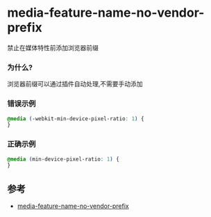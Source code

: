 # media-feature-name-no-vendor-prefix

禁止在媒体特性前添加浏览器前缀

### 为什么?

浏览器前缀可以通过插件自动处理,不需要手动添加

### 错误示例

```scss
@media (-webkit-min-device-pixel-ratio: 1) {
}
```

### 正确示例

```scss
@media (min-device-pixel-ratio: 1) {
}
```

## 参考

- [media-feature-name-no-vendor-prefix](https://stylelint.io/user-guide/rules/list/media-feature-name-no-vendor-prefix)
